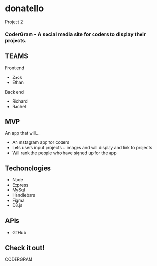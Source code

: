 # donatello
Project 2

### CoderGram - A social media site for coders to display their projects.

## TEAMS
Front end
* Zack
* Ethan


Back end
* Richard
* Rachel


## MVP

An app that will...
* An instagram app for coders
* Lets users input projects + images and will display and link to projects
* Will rank the people who have signed up for the app


## Techonologies
* Node
* Express
* MySql
* Handlebars
* Figma
* D3.js


## APIs
* GitHub

## Check it out!
CODERGRAM
